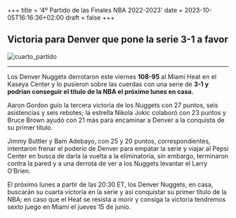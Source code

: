 +++
title = '4º Partido de las Finales NBA 2022-2023'
date = 2023-10-05T16:16:36+02:00
draft = false
+++

## Victoria para Denver que pone la serie 3-1 a favor
![cuarto_partido](/images/partido4.jpeg)
***
Los Denver Nuggets derrotaron este viernes **108-95** al Miami Heat en el Kaseya Center y lo pusieron sobre las cuerdas con una serie de **3-1 y podrían conseguir el título de la NBA el próximo lunes en casa.**

Aaron Gordon guío la tercera victoria de los Nuggets con 27 puntos, seis asistencias y seis rebotes; la estrella Nikola Jokic colaboró con 23 puntos y Bruce Brown ayudó con 21 más para encaminar a Denver a la conquista de su primer título.

Jimmy Buttler y Bam Adebayo, con 25 y 20 puntos, correspondientes, intentaron frenar el poderío de Denver para empatar la serie y viajar al Pepsi Center en busca de darla la vuelta a la eliminatoria, sin embargo, terminaron contra la pared y a una derrota de ver a los Nuggets levantar el Larry O’Brien.

El próximo lunes a partir de las 20:30 ET, los Denver Nuggets, en casa, buscarán su cuarta victoria en la serie y así conquistar su primer título de la NBA; en caso que el Heat se resista a morir y consiga la victoria tendremos sexto juego en Miami el jueves 15 de junio.